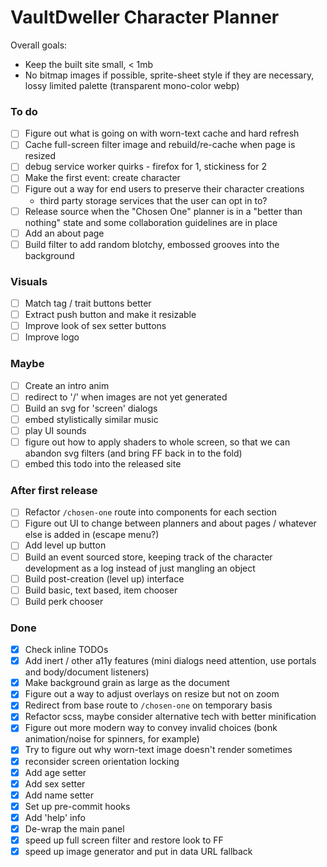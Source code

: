 # VaultDweller Character Planner

Overall goals:

- Keep the built site small, < 1mb
- No bitmap images if possible, sprite-sheet style if they are necessary, lossy limited palette (transparent mono-color webp)

### To do

- [ ] Figure out what is going on with worn-text cache and hard refresh
- [ ] Cache full-screen filter image and rebuild/re-cache when page is resized
- [ ] debug service worker quirks - firefox for 1, stickiness for 2
- [ ] Make the first event: create character
- [ ] Figure out a way for end users to preserve their character creations
  - third party storage services that the user can opt in to?
- [ ] Release source when the "Chosen One" planner is in a "better than nothing" state and some collaboration guidelines are in place
- [ ] Add an about page
- [ ] Build filter to add random blotchy, embossed grooves into the background

### Visuals

- [ ] Match tag / trait buttons better
- [ ] Extract push button and make it resizable
- [ ] Improve look of sex setter buttons
- [ ] Improve logo

### Maybe

- [ ] Create an intro anim
- [ ] redirect to '/' when images are not yet generated
- [ ] Build an svg for 'screen' dialogs
- [ ] embed stylistically similar music
- [ ] play UI sounds
- [ ] figure out how to apply shaders to whole screen, so that we can abandon svg filters (and bring FF back in to the fold)
- [ ] embed this todo into the released site

### After first release

- [ ] Refactor `/chosen-one` route into components for each section
- [ ] Figure out UI to change between planners and about pages / whatever else is added in (escape menu?)
- [ ] Add level up button
- [ ] Build an event sourced store, keeping track of the character development as a log instead of just mangling an object
- [ ] Build post-creation (level up) interface
- [ ] Build basic, text based, item chooser
- [ ] Build perk chooser

### Done

- [x] Check inline TODOs
- [x] Add inert / other a11y features (mini dialogs need attention, use portals and body/document listeners)
- [x] Make background grain as large as the document
- [x] Figure out a way to adjust overlays on resize but not on zoom
- [x] Redirect from base route to `/chosen-one` on temporary basis
- [x] Refactor scss, maybe consider alternative tech with better minification
- [x] Figure out more modern way to convey invalid choices (bonk animation/noise for spinners, for example)
- [x] Try to figure out why worn-text image doesn't render sometimes
- [x] reconsider screen orientation locking
- [x] Add age setter
- [x] Add sex setter
- [x] Add name setter
- [x] Set up pre-commit hooks
- [x] Add 'help' info
- [x] De-wrap the main panel
- [x] speed up full screen filter and restore look to FF
- [x] speed up image generator and put in data URL fallback
